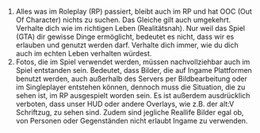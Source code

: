 1.  Alles was im Roleplay (RP) passiert, bleibt auch im RP und hat OOC (Out Of Character) nichts zu suchen. Das Gleiche gilt auch umgekehrt. Verhalte dich wie im richtigen Leben (Realitätsnah). Nur weil das Spiel (GTA) dir gewisse Dinge ermöglicht, bedeutet es nicht, dass wir es erlauben und genutzt werden darf. Verhalte dich immer, wie du dich auch im echten Leben verhalten würdest.
2.  Fotos, die im Spiel verwendet werden, müssen nachvollziehbar auch im Spiel entstanden sein. Bedeutet, dass Bilder, die auf Ingame Plattformen benutzt werden, auch außerhalb des Servers per Bildbearbeitung oder im Singleplayer entstehen können, dennoch muss die Situation, die zu sehen ist, im RP ausgespielt worden sein. Es ist außerdem ausdrücklich verboten, dass unser HUD oder andere Overlays, wie z.B. der alt:V Schriftzug, zu sehen sind. Zudem sind jegliche Reallife Bilder egal ob, von Personen oder Gegenständen nicht erlaubt Ingame zu verwenden.